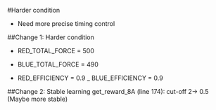 #Harder condition
 - Need more precise timing control

##Change 1: Harder condition
 - RED_TOTAL_FORCE = 500
 - BLUE_TOTAL_FORCE = 490

 - RED_EFFICIENCY = 0.9
 _ BLUE_EFFICIENCY = 0.9

##Change 2: Stable learning
  get_reward_8A (line 174): cut-off 2-> 0.5 (Maybe more stable)
